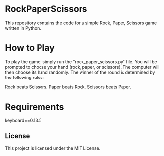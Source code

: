 # RockPaperScissors
This repository contains the code for a simple Rock, Paper, Scissors game written in Python.

# How to Play
To play the game, simply run the "rock_paper_scissors.py" file. You will be prompted to choose your hand (rock, paper, or scissors). The computer will then choose its hand randomly. The winner of the round is determined by the following rules:

  Rock beats Scissors.
  Paper beats Rock.
  Scissors beats Paper.

# Requirements
keyboard==0.13.5

## License

This project is licensed under the MIT License.
